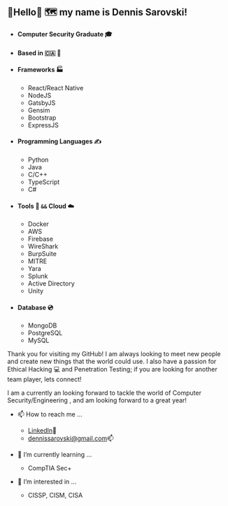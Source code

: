 ## 👋Hello👋 🗺️ my name is Dennis Sarovski!

- #### Computer Security Graduate 🎓
- #### Based in :canada: 🍁

- #### Frameworks 🏭
  - React/React Native
  - NodeJS
  - GatsbyJS
  - Gensim
  - Bootstrap
  - ExpressJS

- #### Programming Languages ✍️
  - Python
  - Java
  - C/C++
  - TypeScript
  - C#

- #### Tools 🔧 `&&` Cloud ☁️
  - Docker
  - AWS
  - Firebase
  - WireShark
  - BurpSuite
  - MITRE
  - Yara
  - Splunk
  - Active Directory
  - Unity

- #### Database 💿
  - MongoDB
  - PostgreSQL
  - MySQL

Thank you for visiting my GitHub! I am always looking to meet new people and create new things that the world could use. I also have a passion for Ethical Hacking :computer: and Penetration Testing; if you are looking for another team player, lets connect!

I am a currently an looking forward to tackle the world of Computer Security/Engineering , and am looking forward to a great year!

- 📫 How to reach me ...
    - [LinkedIn](https://www.linkedin.com/in/dennissarovski/):link:
    - [dennissarovski@gmail.com​ ](mailto:dennissarovski@gmail.com):mailbox:

- 🌱 I’m currently learning ...
    - CompTIA Sec+   
- 👀 I’m interested in ...
    - CISSP, CISM, CISA


<!---
capactiyvirus/capactiyvirus is a ✨ special ✨ repository because its `README.md` (this file) appears on your GitHub profile.
You can click the Preview link to take a look at your changes.
--->
